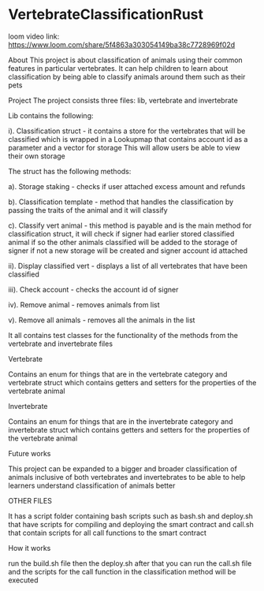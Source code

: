 # VertebrateClassificationRust

loom video link: https://www.loom.com/share/5f4863a303054149ba38c7728969f02d

About
This project is about classification of animals using their common features in particular vertebrates. It can help children to learn about classification by being able to classify animals around them such as their pets

Project
The project consists three files: lib, vertebrate and invertebrate

Lib contains the following:

i). Classification struct - it contains a store for the vertebrates that will be classified which is wrapped in a Lookupmap that contains account id as a parameter and a vector for storage
This will allow users be able to view their own storage

The struct has the following methods:

a). Storage staking - checks if user attached excess amount and refunds

b). Classification template - method that handles the classification by passing the traits of the animal and it will classify

c). Classify vert animal - this method is payable and is the main method for classification struct, it will check if signer had earlier stored classified animal if so the other animals classified will be added to the storage of signer if not a new storage will be created and signer account id attached

ii). Display classified vert - displays a list of all vertebrates that have been classified

iii). Check account - checks the account id of signer

iv). Remove animal - removes animals from list

v). Remove all animals - removes all the animals in the list

It all contains test classes for the functionality of the methods from the vertebrate and invertebrate files


Vertebrate

Contains an enum for things that are in the vertebrate category and vertebrate struct which contains getters and setters for the properties of the vertebrate animal

Invertebrate

Contains an enum for things that are in the invertebrate category and invertebrate struct which contains getters and setters for the properties of the vertebrate animal

Future works 

This project can be expanded to a bigger and broader classification of animals inclusive of both vertebrates and invertebrates to be able to help learners understand classification of animals better

OTHER FILES

It has a script folder containing bash scripts such as bash.sh and deploy.sh that have scripts for compiling and deploying the smart contract and call.sh that contain scripts for all call functions to the smart contract

How it works

run the build.sh file then the deploy.sh after that you can run the call.sh file and the scripts for the call function in the classification method will be executed

